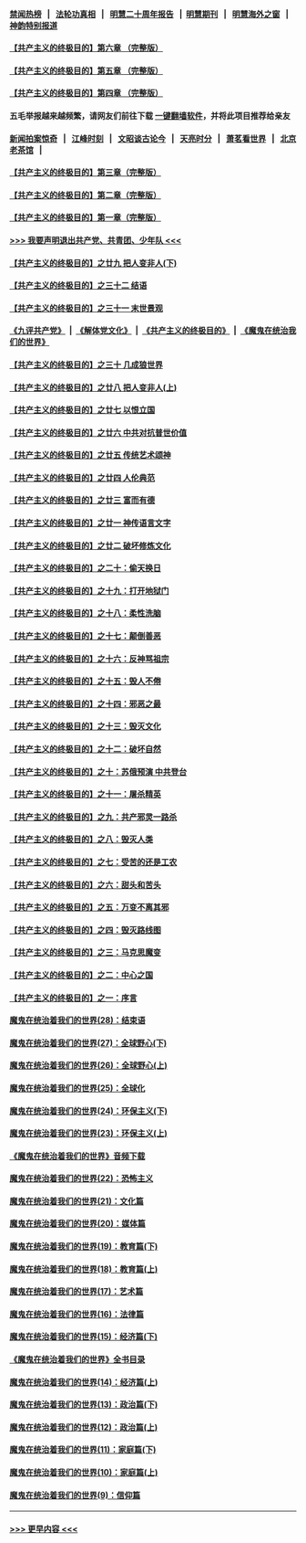 #### [禁闻热榜](热点新闻.md?=0)  &nbsp;&nbsp;|&nbsp;&nbsp; [法轮功真相](https://github.com/gfw-breaker/truth/blob/master/README.md?=0) &nbsp;&nbsp;|&nbsp;&nbsp; [明慧二十周年报告](https://github.com/gfw-breaker/mh-reports/blob/master/README.md?=0) &nbsp;&nbsp;|&nbsp;&nbsp;[明慧期刊](https://github.com/gfw-breaker/mh-qikan) &nbsp;&nbsp;|&nbsp;&nbsp; [明慧海外之窗](https://github.com/gfw-breaker/mh-news/blob/master/README.md?=0) &nbsp;&nbsp;|&nbsp;&nbsp; [神韵特别报道](https://github.com/gfw-breaker/mh-news/blob/master/shenyun.md?=0)
#### [【共产主义的终极目的】第六章 （完整版）](../pages/nsc422/n11428913.md?t=02281931) 
#### [【共产主义的终极目的】第五章 （完整版）](../pages/nsc422/n11428912.md?t=02281931) 
#### [【共产主义的终极目的】第四章 （完整版）](../pages/nsc422/n11428907.md?t=02281931) 
#### 五毛举报越来越频繁，请网友们前往下载 [一键翻墙软件](https://github.com/gfw-breaker/ssr-accounts)，并将此项目推荐给亲友
#### [新闻拍案惊奇](https://github.com/gfw-breaker/banned-news/blob/master/pages/link4.md) &nbsp;&nbsp;|&nbsp;&nbsp; [江峰时刻](https://github.com/gfw-breaker/banned-news/blob/master/pages/link4.md) &nbsp;&nbsp;|&nbsp;&nbsp; [文昭谈古论今](https://github.com/gfw-breaker/banned-news/blob/master/pages/link4.md) &nbsp;&nbsp;|&nbsp;&nbsp; [天亮时分](https://github.com/gfw-breaker/banned-news/blob/master/pages/link4.md) &nbsp;&nbsp;|&nbsp;&nbsp; [萧茗看世界](https://github.com/gfw-breaker/banned-news/blob/master/pages/link4.md) &nbsp;&nbsp;|&nbsp;&nbsp; [北京老茶馆](https://github.com/gfw-breaker/banned-news/blob/master/pages/link4.md) &nbsp;&nbsp;|&nbsp;&nbsp; 
#### [【共产主义的终极目的】第三章（完整版）](../pages/nsc422/n11428848.md?t=02281931) 
#### [【共产主义的终极目的】第二章（完整版）](../pages/nsc422/n11428831.md?t=02281931) 
#### [【共产主义的终极目的】第一章（完整版）](../pages/nsc422/n11417651.md?t=02281931) 
#### [>>> 我要声明退出共产党、共青团、少年队 <<<](https://github.com/begood0513/goodnews/blob/master/quit/letter.md) 
#### [【共产主义的终极目的】之廿九 把人变非人(下)](../pages/nsc422/n11344140.md?t=02281931) 
#### [【共产主义的终极目的】之三十二 结语](../pages/nsc422/n11360535.md?t=02281931) 
#### [【共产主义的终极目的】之三十一 末世景观](../pages/nsc422/n11351129.md?t=02281931) 
#### [《九评共产党》](https://github.com/begood0513/9ping.md/blob/master/README.md) &nbsp;|&nbsp; [《解体党文化》](../../../../jtdwh.md/blob/master/README.md)  &nbsp;|&nbsp; [《共产主义的终极目的》](../../../../gczydzjmd.md/blob/master/README.md) &nbsp;|&nbsp; [《魔鬼在统治我们的世界》](../../../../mgztzwmdsj.md/blob/master/README.md) 
#### [【共产主义的终极目的】之三十 几成狼世界](../pages/nsc422/n11348280.md?t=02281931) 
#### [【共产主义的终极目的】之廿八 把人变非人(上)](../pages/nsc422/n11340492.md?t=02281931) 
#### [【共产主义的终极目的】之廿七 以恨立国](../pages/nsc422/n11336944.md?t=02281931) 
#### [【共产主义的终极目的】之廿六 中共对抗普世价值](../pages/nsc422/n11324785.md?t=02281931) 
#### [【共产主义的终极目的】之廿五 传统艺术颂神](../pages/nsc422/n11296396.md?t=02281931) 
#### [【共产主义的终极目的】之廿四 人伦典范](../pages/nsc422/n11296397.md?t=02281931) 
#### [【共产主义的终极目的】之廿三 富而有德](../pages/nsc422/n11283598.md?t=02281931) 
#### [【共产主义的终极目的】之廿一 神传语言文字](../pages/nsc422/n11263265.md?t=02281931) 
#### [【共产主义的终极目的】之廿二 破坏修炼文化](../pages/nsc422/n11245728.md?t=02281931) 
#### [【共产主义的终极目的】之二十：偷天换日](../pages/nsc422/n11238846.md?t=02281931) 
#### [【共产主义的终极目的】之十九：打开地狱门](../pages/nsc422/n11206376.md?t=02281931) 
#### [【共产主义的终极目的】之十八：柔性洗脑](../pages/nsc422/n11199994.md?t=02281931) 
#### [【共产主义的终极目的】之十七：颠倒善恶](../pages/nsc422/n11179782.md?t=02281931) 
#### [【共产主义的终极目的】之十六：反神骂祖宗](../pages/nsc422/n11166798.md?t=02281931) 
#### [【共产主义的终极目的】之十五：毁人不倦](../pages/nsc422/n11166792.md?t=02281931) 
#### [【共产主义的终极目的】之十四：邪恶之最](../pages/nsc422/n11150249.md?t=02281931) 
#### [【共产主义的终极目的】之十三：毁灭文化](../pages/nsc422/n11135227.md?t=02281931) 
#### [【共产主义的终极目的】之十二：破坏自然](../pages/nsc422/n11135214.md?t=02281931) 
#### [【共产主义的终极目的】之十：苏俄预演 中共登台](../pages/nsc422/n11118424.md?t=02281931) 
#### [【共产主义的终极目的】之十一：屠杀精英](../pages/nsc422/n11118442.md?t=02281931) 
#### [【共产主义的终极目的】之九：共产邪灵一路杀](../pages/nsc422/n11114139.md?t=02281931) 
#### [【共产主义的终极目的】之八：毁灭人类](../pages/nsc422/n11108503.md?t=02281931) 
#### [【共产主义的终极目的】之七：受苦的还是工农](../pages/nsc422/n11101809.md?t=02281931) 
#### [【共产主义的终极目的】之六：甜头和苦头](../pages/nsc422/n11096971.md?t=02281931) 
#### [【共产主义的终极目的】之五：万变不离其邪](../pages/nsc422/n11091285.md?t=02281931) 
#### [【共产主义的终极目的】之四：毁灭路线图](../pages/nsc422/n11086284.md?t=02281931) 
#### [【共产主义的终极目的】之三：马克思魔变](../pages/nsc422/n11061941.md?t=02281931) 
#### [【共产主义的终极目的】之二：中心之国](../pages/nsc422/n11047728.md?t=02281931) 
#### [【共产主义的终极目的】之一：序言](../pages/nsc422/n11086077.md?t=02281931) 
#### [魔鬼在统治着我们的世界(28)：结束语](../pages/nsc422/n10936246.md?t=02281931) 
#### [魔鬼在统治着我们的世界(27)：全球野心(下)](../pages/nsc422/n10928319.md?t=02281931) 
#### [魔鬼在统治着我们的世界(26)：全球野心(上)](../pages/nsc422/n10900318.md?t=02281931) 
#### [魔鬼在统治着我们的世界(25)：全球化](../pages/nsc422/n10788205.md?t=02281931) 
#### [魔鬼在统治着我们的世界(24)：环保主义(下)](../pages/nsc422/n10695307.md?t=02281931) 
#### [魔鬼在统治着我们的世界(23)：环保主义(上)](../pages/nsc422/n10688613.md?t=02281931) 
#### [《魔鬼在统治着我们的世界》音频下载](../pages/nsc422/n10635553.md?t=02281931) 
#### [魔鬼在统治着我们的世界(22)：恐怖主义](../pages/nsc422/n10614727.md?t=02281931) 
#### [魔鬼在统治着我们的世界(21)：文化篇](../pages/nsc422/n10597706.md?t=02281931) 
#### [魔鬼在统治着我们的世界(20)：媒体篇](../pages/nsc422/n10586579.md?t=02281931) 
#### [魔鬼在统治着我们的世界(19)：教育篇(下)](../pages/nsc422/n10564808.md?t=02281931) 
#### [魔鬼在统治着我们的世界(18)：教育篇(上)](../pages/nsc422/n10526970.md?t=02281931) 
#### [魔鬼在统治着我们的世界(17)：艺术篇](../pages/nsc422/n10499093.md?t=02281931) 
#### [魔鬼在统治着我们的世界(16)：法律篇](../pages/nsc422/n10485969.md?t=02281931) 
#### [魔鬼在统治着我们的世界(15)：经济篇(下)](../pages/nsc422/n10469975.md?t=02281931) 
#### [《魔鬼在统治着我们的世界》全书目录](../pages/nsc422/n10464261.md?t=02281931) 
#### [魔鬼在统治着我们的世界(14)：经济篇(上)](../pages/nsc422/n10457370.md?t=02281931) 
#### [魔鬼在统治着我们的世界(13)：政治篇(下)](../pages/nsc422/n10448270.md?t=02281931) 
#### [魔鬼在统治着我们的世界(12)：政治篇(上)](../pages/nsc422/n10444576.md?t=02281931) 
#### [魔鬼在统治着我们的世界(11)：家庭篇(下)](../pages/nsc422/n10440961.md?t=02281931) 
#### [魔鬼在统治着我们的世界(10)：家庭篇(上)](../pages/nsc422/n10435448.md?t=02281931) 
#### [魔鬼在统治着我们的世界(9)：信仰篇](../pages/nsc422/n10432159.md?t=02281931) 

----
#### [ >>> 更早内容 <<< ](../indexes/nsc422-earlier.md)
